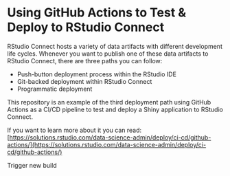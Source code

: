 # Using GitHub Actions to Test & Deploy to RStudio Connect

RStudio Connect hosts a variety of data artifacts with different development 
life cycles. Whenever you want to publish one of these data artifacts to RStudio 
Connect, there are three paths you can follow:

 - Push-button deployment process within the RStudio IDE
 - Git-backed deployment within RStudio Connect
 - Programmatic deployment

This repository is an example of the third deployment path using GitHub Actions as
a CI/CD pipeline to test and deploy a Shiny application to RStudio Connect. 

If you want to learn more about it you can read: [https://solutions.rstudio.com/data-science-admin/deploy/ci-cd/github-actions/](https://solutions.rstudio.com/data-science-admin/deploy/ci-cd/github-actions/)

Trigger new build
